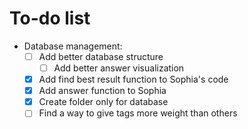 # To-do list

- Database management:
    - [ ] Add better database structure
        - [ ] Add better answer visualization 
    - [X] Add find best result function to Sophia's code
    - [X] Add answer function to Sophia
    - [X] Create folder only for database
    - [ ] Find a way to give tags more weight than others